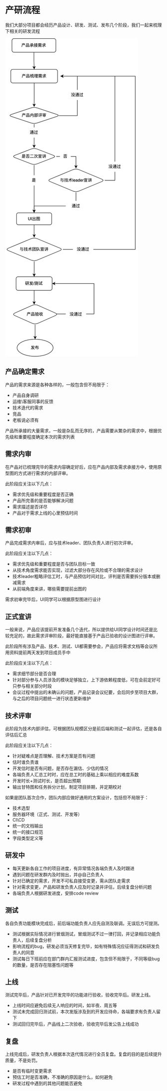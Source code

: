 # 产研流程
我们大部分项目都会经历产品设计、研发、测试、发布几个阶段，我们一起来梳理下相关的研发流程

![产研流程](/images/productDev.png)


## 产品确定需求
产品的需求来源是各种各样的，一般包含但不局限于：
- 产品自身调研
- 运维\客服同事的反馈
- 技术迭代的需求
- 竞品
- 老板说必须有

产品所承接的大量需求，一般是杂乱而无序的，产品需要从繁杂的需求中，根据优先级和重要程度确定本次的需求列表

## 需求内审
在产品对已梳理完毕的需求内容确定好后，应在产品内部及需求承接方中，使用原型图的方式进行需求的内部评审。

此阶段应关注以下几点：
- 需求优先级和重要程度是否正确
- 产品所完善的是否能够解决问题
- 需求描述是否详尽
- 产品对于需求上线的心里预估时间

## 需求初审
产品完成需求内审后，应与技术leader、团队负责人进行初次评审。

此阶段应关注以下几点：
- 需求优先级和重要程度是否与团队目标一致
- 从技术角度需求能否实现，过滤大部分存在风险或不合理的需求设计
- 技术leader粗略评估工时，与产品预估时间对比，评判是否需要拆分版本或删减需求
- 从前端角度来讲，哪些需要提前出图的

需求初审完毕后，UI同学可以根据原型图进行设计

## 正式宣讲
一般来说，产品应该提前开发准备几个迭代，所以提供给UI同学设计时间还是比较充足的，故此需求评审阶段，最好能直接基于产品已验收的设计图进行评审。

此阶段所有涉及产品、技术、测试、UI都需要参会，产品应将需求文档等会议所用资料提前两天发到项目成员手中

此阶段应关注以下几点：
- 需求细节部分是否合理
- 针对部分参与人员涉及的模块足够独立，上下游依赖程度低，可在会前定好可只参与相关部分时段
- 会议过程中提出的未确认的问题，产品记录会议纪要，会后同步至项目大群，与之后的项目问题统一进行状态更新维护

## 技术评审
此阶段为技术内部评估，可根据团队规模区分是前后端和测试一起评估，还是各自评估后汇总

此阶段应关注以下几点：
- 针对疑难点是否理解、技术方案是否有问题
- 估时谁负责谁
- 开发估时是否有问题，是否存在漏估、少估的情况
- 各端负责人汇总工时时，应在总工时的基础上乘以相应的难度系数
- 开发时长+测试时长，是否超出预期
- 输出甘特图和任务拆分计划，制定项目排期，并定期校对

如果是团队首次合作，团队内部应做好通用的方案设计，包括但不局限于：
- 技术选型
- 服务器环境（正式、测试、开发等）
- CI\CD
- 统一的文档输出
- 统一的接口规范
- 字段类型定义等

## 研发中
- 每天更新各自工作的项目进度，有异常情况各端负责人及时跟进
- 遇到问题在研发群内及时抛出，并@自己负责人
- 针对已确定的需求，开发不可私自接受变更，需从团队走需求
- 针对需求变更，产品和研发负责人应及时记录并评估，后续复盘分析问题
- 各端负责人根据研发进度，安排code review

## 测试
各自负责功能模块完成后，前后端功能负责人应先自测及联调。无误后方可提测。

- 测试根据实际情况进行冒烟测试，冒烟测试不过一律打回，并记录相应功能负责人，后续复盘分析
- 影响流程的bug，研发必须当天修复完毕，如有特殊情况应征得测试和研发负责人的同意
- 测试每日下班前应在部门群内汇报测试进度，包含但不局限于，不同等级bug的数量，是否存在阻塞性问题等

## 上线
测试完毕后，产品针对已开发完毕的功能进行验收，验收完毕后。研发上线。
- 上线时间应避免后续无人响应的时间，如半夜、周五等
- 测试未完成回归测试前，本次发版涉及到的开发应待命，各端要求有负责人留下
- 测试回归完毕后，产品线上二次验收，验收完毕后发公告上线成功

## 复盘
上线完成后，研发负责人根据本次迭代情况进行全员复盘。复盘的目的是后续提升质量，不是处罚。
- 是否有临时变更需求
- 预估工时是否准确，不准确的原因是什么，如何避免
- 研发过程中遇到的其他问题能否避免
